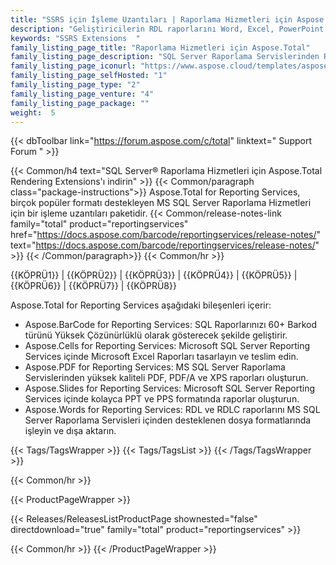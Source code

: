 ```yaml
---
title: "SSRS için İşleme Uzantıları | Raporlama Hizmetleri için Aspose.Total"
description: "Geliştiricilerin RDL raporlarını Word, Excel, PowerPoint ve PDF belge formatlarına kolayca aktarmasına olanak tanır. Dışa aktarılan belgelere barkod ekleyerek de iş akışını geliştirebilirsiniz."
keywords: "SSRS Extensions  "
family_listing_page_title: "Raporlama Hizmetleri için Aspose.Total"
family_listing_page_description: "SQL Server Raporlama Servislerinden RDL raporlarını Word, Excel, PowerPoint ve diğer formatlara aktarın."
family_listing_page_iconurl: "https://www.aspose.cloud/templates/aspose/App_Themes/V3/images/total/272x272/aspose_total-for-reporting-services-min.png"
family_listing_page_selfHosted: "1"
family_listing_page_type: "2"
family_listing_page_venture: "4"
family_listing_page_package: ""
weight:  5
---
```


{{< dbToolbar link="https://forum.aspose.com/c/total" linktext=" Support Forum " >}}

{{< Common/h4 text="SQL Server® Raporlama Hizmetleri için Aspose.Total Rendering Extensions'ı indirin"  >}}
{{< Common/paragraph class="package-instructions">}}
Aspose.Total for Reporting Services, birçok popüler formatı destekleyen MS SQL Server Raporlama Hizmetleri için bir işleme uzantıları paketidir.
{{< Common/release-notes-link family="total" product="reportingservices" href="https://docs.aspose.com/barcode/reportingservices/release-notes/" text="https://docs.aspose.com/barcode/reportingservices/release-notes/"  >}}
{{< /Common/paragraph>}}
{{< Common/hr >}}

{{KÖPRÜ1}} | {{KÖPRÜ2}} | {{KÖPRÜ3}} | {{KÖPRÜ4}} | {{KÖPRÜ5}} | {{KÖPRÜ6}} | {{KÖPRÜ7}} | {{KÖPRÜ8}}

Aspose.Total for Reporting Services aşağıdaki bileşenleri içerir:

* Aspose.BarCode for Reporting Services: SQL Raporlarınızı 60+ Barkod türünü Yüksek Çözünürlüklü olarak gösterecek şekilde geliştirir.
* Aspose.Cells for Reporting Services: Microsoft SQL Server Reporting Services içinde Microsoft Excel Raporları tasarlayın ve teslim edin.
* Aspose.PDF for Reporting Services: MS SQL Server Raporlama Servislerinden yüksek kaliteli PDF, PDF/A ve XPS raporları oluşturun.
* Aspose.Slides for Reporting Services: Microsoft SQL Server Reporting Services içinde kolayca PPT ve PPS formatında raporlar oluşturun.
* Aspose.Words for Reporting Services: RDL ve RDLC raporlarını MS SQL Server Raporlama Servisleri içinden desteklenen dosya formatlarında işleyin ve dışa aktarın.

{{< Tags/TagsWrapper >}}
{{< Tags/TagsList >}}
{{< /Tags/TagsWrapper >}}

{{< Common/hr >}}

{{< ProductPageWrapper >}}

<!-- ReleasesListProductPage-->

{{< Releases/ReleasesListProductPage shownested="false"  directdownload="true" family="total" product="reportingservices" >}}

<!-- /ReleasesListProductPage-->

{{< Common/hr >}}
{{< /ProductPageWrapper >}}

